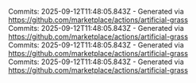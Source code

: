 Commits: 2025-09-12T11:48:05.843Z - Generated via https://github.com/marketplace/actions/artificial-grass
<br>
Commits: 2025-09-12T11:48:05.843Z - Generated via https://github.com/marketplace/actions/artificial-grass
<br>
Commits: 2025-09-12T11:48:05.843Z - Generated via https://github.com/marketplace/actions/artificial-grass
<br>
Commits: 2025-09-12T11:48:05.843Z - Generated via https://github.com/marketplace/actions/artificial-grass
<br>
